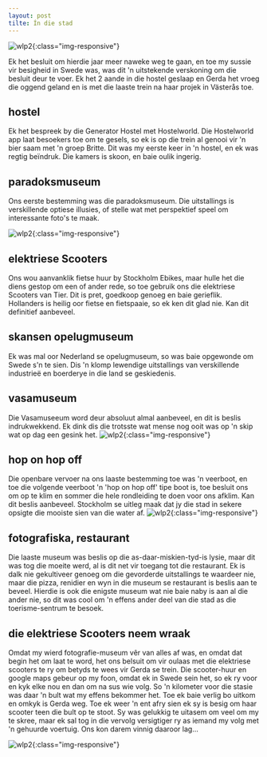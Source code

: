 ```yaml
---
layout: post
tilte: Ín die stad
---
```

![wlp2](/images/2023-06-30-‘n-Dag-in-Stockholm/DSC_2995-01.jpeg){:class="img-responsive"}


Ek het besluit om hierdie jaar meer naweke weg te gaan, en toe my sussie
vir besigheid in Swede was, was dit 'n uitstekende verskoning om die
besluit deur te voer. Ek het 2 aande in die hostel geslaap en Gerda het
vroeg die oggend geland en is met die laaste trein na haar projek in
Västerås toe.

## hostel 

Ek het bespreek by die Generator Hostel met Hostelworld. Die Hostelworld
app laat besoekers toe om te gesels, so ek is op die trein al genooi vir
'n bier saam met 'n groep Britte. Dit was my eerste keer in 'n hostel,
en ek was regtig beïndruk. Die kamers is skoon, en baie oulik ingerig.

## paradoksmuseum 

Ons eerste bestemming was die paradoksmuseum. Die uitstallings is
verskillende optiese illusies, of stelle wat met perspektief speel om
interessante foto's te maak.

![wlp2](/images/2023-06-30-‘n-Dag-in-Stockholm/DSC_2870-01.jpeg){:class="img-responsive"}

## elektriese Scooters 

Ons wou aanvanklik fietse huur by Stockholm Ebikes, maar hulle het die
diens gestop om een of ander rede, so toe gebruik ons die elektriese
Scooters van Tier. Dit is pret, goedkoop genoeg en baie gerieflik.
Hollanders is heilig oor fietse en fietspaaie, so ek ken dit glad nie.
Kan dit definitief aanbeveel.

## skansen opelugmuseum 

Ek was mal oor Nederland se opelugmuseum, so was baie opgewonde om Swede
s'n te sien. Dis 'n klomp lewendige uitstallings van verskillende
industrieë en boerderye in die land se geskiedenis.

## vasamuseum 

Die Vasamuseeum word deur absoluut almal aanbeveel, en dit is beslis
indrukwekkend. Ek dink dis die trotsste wat mense nog ooit was op 'n
skip wat op dag een gesink het.
![wlp2](/images/2023-06-30-‘n-Dag-in-Stockholm/IMG-20230507-WA0014.jpg){:class="img-responsive"}


## hop on hop off 


Die openbare vervoer na ons laaste bestemming toe was 'n veerboot, en
toe die volgende veerboot 'n 'hop on hop off' tipe boot is, toe besluit
ons om op te klim en sommer die hele rondleiding te doen voor ons
afklim. Kan dit beslis aanbeveel. Stockholm se uitleg maak dat jy die
stad in sekere opsigte die mooiste sien van die water af.
![wlp2](/images/2023-06-30-‘n-Dag-in-Stockholm/DSC_3001.JPG){:class="img-responsive"}

## fotografiska, restaurant 

Die laaste museum was beslis op die as-daar-miskien-tyd-is lysie, maar
dit was tog die moeite werd, al is dit net vir toegang tot die
restaurant. Ek is dalk nie gekultiveer genoeg om die gevorderde
uitstallings te waardeer nie, maar die pizza, renidier en wyn in die
museum se restaurant is beslis aan te beveel. Hierdie is ook die enigste
museum wat nie baie naby is aan al die ander nie, so dit was cool om 'n
effens ander deel van die stad as die toerisme-sentrum te besoek.

## die elektriese Scooters neem wraak 


Omdat my wierd fotografie-museum vêr van alles af was, en omdat dat
begin het om laat te word, het ons belsuit om vir oulaas met die
elektriese scooters te ry om betyds te wees vir Gerda se trein. Die
scooter-huur en google maps gebeur op my foon, omdat ek in Swede sein
het, so ek ry voor en kyk elke nou en dan om na sus wie volg. So 'n
kilometer voor die stasie was daar 'n bult wat my effens bekommer het.
Toe ek baie verlig bo uitkom en omkyk is Gerda weg. Toe ek weer 'n ent
afry sien ek sy is besig om haar scooter teen die bult op te stoot. Sy
was gelukkig te uitasem om veel om my te skree, maar ek sal tog in die
vervolg versigtiger ry as iemand my volg met 'n gehuurde voertuig. Ons
kon darem vinnig daaroor lag...

![wlp2](/images/2023-06-30-‘n-Dag-in-Stockholm/IMG_20230507_200456.jpg){:class="img-responsive"}

